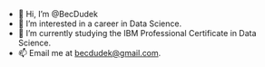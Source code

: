 - 👋 Hi, I’m @BecDudek
- 👀 I’m interested in a career in Data Science.
- 🌱 I’m currently studying the IBM Professional Certificate in Data Science.
- 📫 Email me at becdudek@gmail.com.

<!---
BecDudek/BecDudek is a ✨ special ✨ repository because its `README.md` (this file) appears on your GitHub profile.
You can click the Preview link to take a look at your changes.
--->
